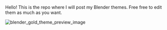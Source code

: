 Hello! This is the repo where I will post my Blender themes.
Free free to edit them as much as you want.

![blender_gold_theme_preview_image](https://github.com/Yeove/BlenderThemes/assets/27574845/07a68278-6680-445c-869d-b23e57fdf72e)

